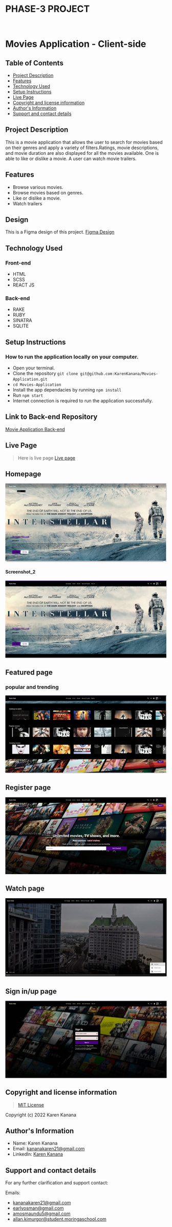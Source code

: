 # PHASE-3 PROJECT
<br />

# Movies Application - Client-side

## Table of Contents
- [Project Description](#project-description)
- [Features](#features)
- [Technology Used](#technology-used)
- [Setup Instructions](#setup-instructions)
- [Live Page](#live-page)
- [Copyright and license information](#copyright-and-license-information)
- [Author's Information](#authors-information)
- [Support and contact details](#support-and-contact-details)


## Project Description
This is a movie application that allows the user to search for movies based on their genres and apply a variety of filters.Ratings, movie descriptions, and movie duration are also displayed for all the movies available. One is able to like or dislike a movie. A user can watch movie trailers.

## Features
- Browse various movies.
- Browse movies based on genres. 
- Like or dislike a movie.
- Watch trailers

## Design
This is a Figma design of this project.
[Figma Design](https://www.figma.com/file/tEAy38A56gyO7HZMz0oAgr/Rock-%C3%B1-Rate?node-id=0%3A1)

## Technology Used
### Front-end
- HTML
- SCSS
- REACT JS

### Back-end
- RAKE
- RUBY
- SINATRA
- SQLITE


## Setup Instructions

### How to run the application locally on your computer.
- Open your terminal.
- Clone the repository `git clone git@github.com:KarenKanana/Movies-Application.git`
- `cd Movies-Application`
- Install the app dependacies by running `npm install`
- Run `npm start`
- Internet connection is required to run the application successfully.


## Link to Back-end Repository
[Movie Application Back-end](https://github.com/KarenKanana/Movies-Applicaton-Back-end)


## Live Page
>   Here is live page [Live page](url_here)


## Homepage

![Home page](./pages_screenshots/homepage.png)

#### Screenshot_2
![Home page](./pages_screenshots/homepage2.png)

## Featured page
### popular and trending

![Featured ](./pages_screenshots/featuedpage.png)

## Register page

![Register page](./pages_screenshots/register_page.png)

## Watch page

![Watch page](./pages_screenshots/watchpage.png)

## Sign in/up page

![Sign page](./pages_screenshots/sign_in.png)


## Copyright and license information
> [MIT License](https://github.com/KarenKanana/Movies-Application/blob/add-license-1/LICENSE)

Copyright (c) 2022 Karen Kanana


## Author's Information
- Name: Karen Kanana 
- Email: kananakaren21@gmail.com
- LinkedIn: [Karen Kanana](https://www.linkedin.com/in/karen-kanana-4b8a78205/)


## Support and contact details
For any further clarification and support contact:

Emails: 
- kananakaren21@gmail.com 
- earlyosman@gmail.com 
- amosmaundu5@gmail.com
- allan.kimurgor@student.moringaschool.com